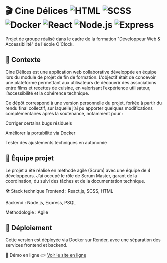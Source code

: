 # 🎬 Cine Délices ![HTML](https://img.shields.io/badge/HTML5-structure-orange) ![SCSS](https://img.shields.io/badge/SCSS-style-pink) ![Docker](https://img.shields.io/badge/Docker-deploy-blue) ![React](https://img.shields.io/badge/React-frontend-61DAFB) ![Node.js](https://img.shields.io/badge/Node.js-backend-339933) ![Express](https://img.shields.io/badge/Express-API-000000)


Projet de groupe réalisé dans le cadre de la formation "Développeur Web & Accessibilité" de l'école O'Clock.

📌 Contexte
---

Cine Délices est une application web collaborative développée en équipe lors du module de projet de fin de formation. L’objectif était de concevoir une plateforme permettant aux utilisateurs de découvrir des associations entre films et recettes de cuisine, en valorisant l’expérience utilisateur, l’accessibilité et la cohérence technique.

Ce dépôt correspond à une version personnelle du projet, forkée à partir du rendu final collectif, sur laquelle j’ai pu apporter quelques modifications complémentaires après la soutenance, notamment pour :

Corriger certains bugs résiduels

Améliorer la portabilité via Docker

Tester des ajustements techniques en autonomie

👥 Équipe projet
---

Le projet a été réalisé en méthode agile (Scrum) avec une équipe de 4 développeurs. J’ai occupé le rôle de Scrum Master, garant de la coordination, du suivi des tâches et de la documentation technique.

🛠 Stack technique
Frontend : React.js, SCSS, HTML

Backend : Node.js, Express, PSQL

Méthodologie : Agile

🚀 Déploiement
---

Cette version est déployée via Docker sur Render, avec une séparation des services frontend et backend.

🔗 Démo en ligne
👉 [Voir le site en ligne](https://cine-delices-global-frontend.onrender.com)
